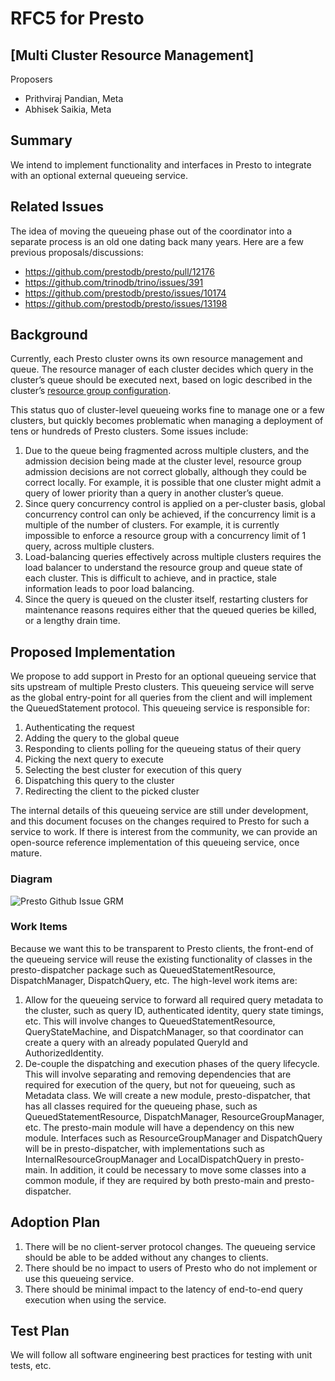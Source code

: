 # **RFC5 for Presto**

## [Multi Cluster Resource Management]

Proposers

* Prithviraj Pandian, Meta 
* Abhisek Saikia, Meta

## Summary

We intend to implement functionality and interfaces in Presto to integrate with an optional external queueing service. 

## Related Issues 

The idea of moving the queueing phase out of the coordinator into a separate process is an old one dating back many years. Here are a few previous proposals/discussions: 
* https://github.com/prestodb/presto/pull/12176
* https://github.com/trinodb/trino/issues/391
* https://github.com/prestodb/presto/issues/10174
* https://github.com/prestodb/presto/issues/13198

## Background

Currently, each Presto cluster owns its own resource management and queue. The resource manager of each cluster decides which query in the cluster’s queue should be executed next, based on logic described in the cluster’s [resource group configuration](https://prestodb.io/docs/current/admin/resource-groups.html). 

This status quo of cluster-level queueing works fine to manage one or a few clusters, but quickly becomes problematic when managing a deployment of tens or hundreds of Presto clusters. Some issues include: 

1. Due to the queue being fragmented across multiple clusters, and the admission decision being made at the cluster level, resource group admission decisions are not correct globally, although they could be correct locally. For example, it is possible that one cluster might admit a query of lower priority than a query in another cluster’s queue. 
2. Since query concurrency control is applied on a per-cluster basis, global concurrency control can only be achieved, if the concurrency limit is a multiple of the number of clusters. For example, it is currently impossible to enforce a resource group with a concurrency limit of 1 query, across multiple clusters. 
3. Load-balancing queries effectively across multiple clusters requires the load balancer to understand the resource group and queue state of each cluster. This is difficult to achieve, and in practice, stale information leads to poor load balancing. 
4. Since the query is queued on the cluster itself, restarting clusters for maintenance reasons requires either that the queued queries be killed, or a lengthy drain time. 

## Proposed Implementation

We propose to add support in Presto for an optional queueing service that sits upstream of multiple Presto clusters. This queueing service will serve as the global entry-point for all queries from the client and will implement the QueuedStatement protocol. This queueing service is responsible for: 

1. Authenticating the request 
2. Adding the query to the global queue 
3. Responding to clients polling for the queueing status of their query
4. Picking the next query to execute 
5. Selecting the best cluster for execution of this query
6. Dispatching this query to the cluster
7. Redirecting the client to the picked cluster

The internal details of this queueing service are still under development, and this document focuses on the changes required to Presto for such a service to work. If there is interest from the community, we can provide an open-source reference implementation of this queueing service, once mature. 

### Diagram
![Presto Github Issue GRM](https://github.com/user-attachments/assets/7b2af8fd-5d82-411d-ac97-795e54e35164)

### Work Items
Because we want this to be transparent to Presto clients, the front-end of the queueing service will reuse the existing functionality of classes in the presto-dispatcher package such as QueuedStatementResource, DispatchManager, DispatchQuery, etc. The high-level work items are:

1. Allow for the queueing service to forward all required query metadata to the cluster, such as query ID, authenticated identity, query state timings, etc. This will involve changes to QueuedStatementResource, QueryStateMachine, and DispatchManager, so that coordinator can create a query with an already populated QueryId and AuthorizedIdentity.
2. De-couple the dispatching and execution phases of the query lifecycle. This will involve separating and removing dependencies that are required for execution of the query, but not for queueing, such as Metadata class. We will create a new module, presto-dispatcher, that has all classes required for the queueing phase, such as QueuedStatementResource, DispatchManager, ResourceGroupManager, etc. The presto-main module will have a dependency on this new module. Interfaces such as ResourceGroupManager and DispatchQuery will be in presto-dispatcher, with implementations such as InternalResourceGroupManager and LocalDispatchQuery in presto-main. In addition, it could be necessary to move some classes into a common module, if they are required by both presto-main and presto-dispatcher.

## Adoption Plan 

1. There will be no client-server protocol changes. The queueing service should be able to be added without any changes to clients. 
2. There should be no impact to users of Presto who do not implement or use this queueing service.
3. There should be minimal impact to the latency of end-to-end query execution when using the service.

## Test Plan 

We will follow all software engineering best practices for testing with unit tests, etc. 
